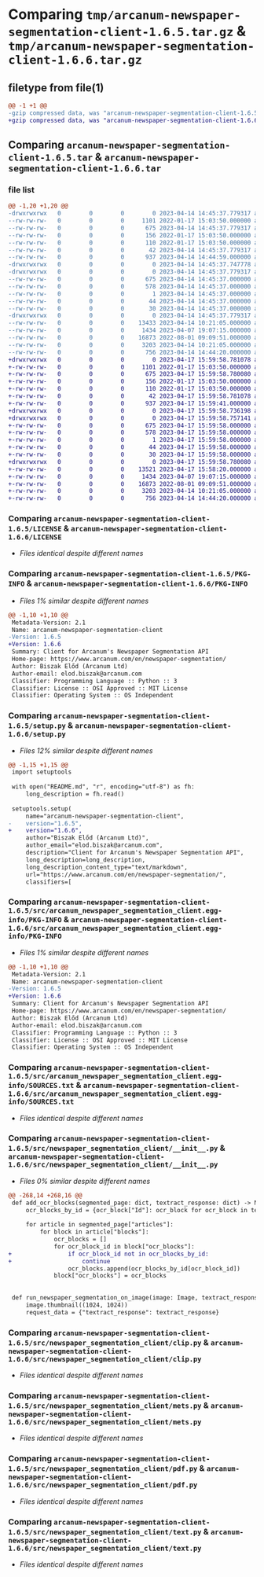 # Comparing `tmp/arcanum-newspaper-segmentation-client-1.6.5.tar.gz` & `tmp/arcanum-newspaper-segmentation-client-1.6.6.tar.gz`

## filetype from file(1)

```diff
@@ -1 +1 @@
-gzip compressed data, was "arcanum-newspaper-segmentation-client-1.6.5.tar", last modified: Fri Apr 14 14:45:37 2023, max compression
+gzip compressed data, was "arcanum-newspaper-segmentation-client-1.6.6.tar", last modified: Mon Apr 17 15:59:58 2023, max compression
```

## Comparing `arcanum-newspaper-segmentation-client-1.6.5.tar` & `arcanum-newspaper-segmentation-client-1.6.6.tar`

### file list

```diff
@@ -1,20 +1,20 @@
-drwxrwxrwx   0        0        0        0 2023-04-14 14:45:37.779317 arcanum-newspaper-segmentation-client-1.6.5/
--rw-rw-rw-   0        0        0     1101 2022-01-17 15:03:50.000000 arcanum-newspaper-segmentation-client-1.6.5/LICENSE
--rw-rw-rw-   0        0        0      675 2023-04-14 14:45:37.779317 arcanum-newspaper-segmentation-client-1.6.5/PKG-INFO
--rw-rw-rw-   0        0        0      156 2022-01-17 15:03:50.000000 arcanum-newspaper-segmentation-client-1.6.5/README.md
--rw-rw-rw-   0        0        0      110 2022-01-17 15:03:50.000000 arcanum-newspaper-segmentation-client-1.6.5/pyproject.toml
--rw-rw-rw-   0        0        0       42 2023-04-14 14:45:37.779317 arcanum-newspaper-segmentation-client-1.6.5/setup.cfg
--rw-rw-rw-   0        0        0      937 2023-04-14 14:44:59.000000 arcanum-newspaper-segmentation-client-1.6.5/setup.py
-drwxrwxrwx   0        0        0        0 2023-04-14 14:45:37.747778 arcanum-newspaper-segmentation-client-1.6.5/src/
-drwxrwxrwx   0        0        0        0 2023-04-14 14:45:37.779317 arcanum-newspaper-segmentation-client-1.6.5/src/arcanum_newspaper_segmentation_client.egg-info/
--rw-rw-rw-   0        0        0      675 2023-04-14 14:45:37.000000 arcanum-newspaper-segmentation-client-1.6.5/src/arcanum_newspaper_segmentation_client.egg-info/PKG-INFO
--rw-rw-rw-   0        0        0      578 2023-04-14 14:45:37.000000 arcanum-newspaper-segmentation-client-1.6.5/src/arcanum_newspaper_segmentation_client.egg-info/SOURCES.txt
--rw-rw-rw-   0        0        0        1 2023-04-14 14:45:37.000000 arcanum-newspaper-segmentation-client-1.6.5/src/arcanum_newspaper_segmentation_client.egg-info/dependency_links.txt
--rw-rw-rw-   0        0        0       44 2023-04-14 14:45:37.000000 arcanum-newspaper-segmentation-client-1.6.5/src/arcanum_newspaper_segmentation_client.egg-info/requires.txt
--rw-rw-rw-   0        0        0       30 2023-04-14 14:45:37.000000 arcanum-newspaper-segmentation-client-1.6.5/src/arcanum_newspaper_segmentation_client.egg-info/top_level.txt
-drwxrwxrwx   0        0        0        0 2023-04-14 14:45:37.779317 arcanum-newspaper-segmentation-client-1.6.5/src/newspaper_segmentation_client/
--rw-rw-rw-   0        0        0    13433 2023-04-14 10:21:05.000000 arcanum-newspaper-segmentation-client-1.6.5/src/newspaper_segmentation_client/__init__.py
--rw-rw-rw-   0        0        0     1434 2023-04-07 19:07:15.000000 arcanum-newspaper-segmentation-client-1.6.5/src/newspaper_segmentation_client/clip.py
--rw-rw-rw-   0        0        0    16873 2022-08-01 09:09:51.000000 arcanum-newspaper-segmentation-client-1.6.5/src/newspaper_segmentation_client/mets.py
--rw-rw-rw-   0        0        0     3203 2023-04-14 10:21:05.000000 arcanum-newspaper-segmentation-client-1.6.5/src/newspaper_segmentation_client/pdf.py
--rw-rw-rw-   0        0        0      756 2023-04-14 14:44:20.000000 arcanum-newspaper-segmentation-client-1.6.5/src/newspaper_segmentation_client/text.py
+drwxrwxrwx   0        0        0        0 2023-04-17 15:59:58.781078 arcanum-newspaper-segmentation-client-1.6.6/
+-rw-rw-rw-   0        0        0     1101 2022-01-17 15:03:50.000000 arcanum-newspaper-segmentation-client-1.6.6/LICENSE
+-rw-rw-rw-   0        0        0      675 2023-04-17 15:59:58.780080 arcanum-newspaper-segmentation-client-1.6.6/PKG-INFO
+-rw-rw-rw-   0        0        0      156 2022-01-17 15:03:50.000000 arcanum-newspaper-segmentation-client-1.6.6/README.md
+-rw-rw-rw-   0        0        0      110 2022-01-17 15:03:50.000000 arcanum-newspaper-segmentation-client-1.6.6/pyproject.toml
+-rw-rw-rw-   0        0        0       42 2023-04-17 15:59:58.781078 arcanum-newspaper-segmentation-client-1.6.6/setup.cfg
+-rw-rw-rw-   0        0        0      937 2023-04-17 15:59:41.000000 arcanum-newspaper-segmentation-client-1.6.6/setup.py
+drwxrwxrwx   0        0        0        0 2023-04-17 15:59:58.736198 arcanum-newspaper-segmentation-client-1.6.6/src/
+drwxrwxrwx   0        0        0        0 2023-04-17 15:59:58.757141 arcanum-newspaper-segmentation-client-1.6.6/src/arcanum_newspaper_segmentation_client.egg-info/
+-rw-rw-rw-   0        0        0      675 2023-04-17 15:59:58.000000 arcanum-newspaper-segmentation-client-1.6.6/src/arcanum_newspaper_segmentation_client.egg-info/PKG-INFO
+-rw-rw-rw-   0        0        0      578 2023-04-17 15:59:58.000000 arcanum-newspaper-segmentation-client-1.6.6/src/arcanum_newspaper_segmentation_client.egg-info/SOURCES.txt
+-rw-rw-rw-   0        0        0        1 2023-04-17 15:59:58.000000 arcanum-newspaper-segmentation-client-1.6.6/src/arcanum_newspaper_segmentation_client.egg-info/dependency_links.txt
+-rw-rw-rw-   0        0        0       44 2023-04-17 15:59:58.000000 arcanum-newspaper-segmentation-client-1.6.6/src/arcanum_newspaper_segmentation_client.egg-info/requires.txt
+-rw-rw-rw-   0        0        0       30 2023-04-17 15:59:58.000000 arcanum-newspaper-segmentation-client-1.6.6/src/arcanum_newspaper_segmentation_client.egg-info/top_level.txt
+drwxrwxrwx   0        0        0        0 2023-04-17 15:59:58.780080 arcanum-newspaper-segmentation-client-1.6.6/src/newspaper_segmentation_client/
+-rw-rw-rw-   0        0        0    13521 2023-04-17 15:58:20.000000 arcanum-newspaper-segmentation-client-1.6.6/src/newspaper_segmentation_client/__init__.py
+-rw-rw-rw-   0        0        0     1434 2023-04-07 19:07:15.000000 arcanum-newspaper-segmentation-client-1.6.6/src/newspaper_segmentation_client/clip.py
+-rw-rw-rw-   0        0        0    16873 2022-08-01 09:09:51.000000 arcanum-newspaper-segmentation-client-1.6.6/src/newspaper_segmentation_client/mets.py
+-rw-rw-rw-   0        0        0     3203 2023-04-14 10:21:05.000000 arcanum-newspaper-segmentation-client-1.6.6/src/newspaper_segmentation_client/pdf.py
+-rw-rw-rw-   0        0        0      756 2023-04-14 14:44:20.000000 arcanum-newspaper-segmentation-client-1.6.6/src/newspaper_segmentation_client/text.py
```

### Comparing `arcanum-newspaper-segmentation-client-1.6.5/LICENSE` & `arcanum-newspaper-segmentation-client-1.6.6/LICENSE`

 * *Files identical despite different names*

### Comparing `arcanum-newspaper-segmentation-client-1.6.5/PKG-INFO` & `arcanum-newspaper-segmentation-client-1.6.6/PKG-INFO`

 * *Files 1% similar despite different names*

```diff
@@ -1,10 +1,10 @@
 Metadata-Version: 2.1
 Name: arcanum-newspaper-segmentation-client
-Version: 1.6.5
+Version: 1.6.6
 Summary: Client for Arcanum's Newspaper Segmentation API
 Home-page: https://www.arcanum.com/en/newspaper-segmentation/
 Author: Biszak Előd (Arcanum Ltd)
 Author-email: elod.biszak@arcanum.com
 Classifier: Programming Language :: Python :: 3
 Classifier: License :: OSI Approved :: MIT License
 Classifier: Operating System :: OS Independent
```

### Comparing `arcanum-newspaper-segmentation-client-1.6.5/setup.py` & `arcanum-newspaper-segmentation-client-1.6.6/setup.py`

 * *Files 12% similar despite different names*

```diff
@@ -1,15 +1,15 @@
 import setuptools
 
 with open("README.md", "r", encoding="utf-8") as fh:
     long_description = fh.read()
 
 setuptools.setup(
     name="arcanum-newspaper-segmentation-client",
-    version="1.6.5",
+    version="1.6.6",
     author="Biszak Előd (Arcanum Ltd)",
     author_email="elod.biszak@arcanum.com",
     description="Client for Arcanum's Newspaper Segmentation API",
     long_description=long_description,
     long_description_content_type="text/markdown",
     url="https://www.arcanum.com/en/newspaper-segmentation/",
     classifiers=[
```

### Comparing `arcanum-newspaper-segmentation-client-1.6.5/src/arcanum_newspaper_segmentation_client.egg-info/PKG-INFO` & `arcanum-newspaper-segmentation-client-1.6.6/src/arcanum_newspaper_segmentation_client.egg-info/PKG-INFO`

 * *Files 1% similar despite different names*

```diff
@@ -1,10 +1,10 @@
 Metadata-Version: 2.1
 Name: arcanum-newspaper-segmentation-client
-Version: 1.6.5
+Version: 1.6.6
 Summary: Client for Arcanum's Newspaper Segmentation API
 Home-page: https://www.arcanum.com/en/newspaper-segmentation/
 Author: Biszak Előd (Arcanum Ltd)
 Author-email: elod.biszak@arcanum.com
 Classifier: Programming Language :: Python :: 3
 Classifier: License :: OSI Approved :: MIT License
 Classifier: Operating System :: OS Independent
```

### Comparing `arcanum-newspaper-segmentation-client-1.6.5/src/arcanum_newspaper_segmentation_client.egg-info/SOURCES.txt` & `arcanum-newspaper-segmentation-client-1.6.6/src/arcanum_newspaper_segmentation_client.egg-info/SOURCES.txt`

 * *Files identical despite different names*

### Comparing `arcanum-newspaper-segmentation-client-1.6.5/src/newspaper_segmentation_client/__init__.py` & `arcanum-newspaper-segmentation-client-1.6.6/src/newspaper_segmentation_client/__init__.py`

 * *Files 0% similar despite different names*

```diff
@@ -268,14 +268,16 @@
 def add_ocr_blocks(segmented_page: dict, textract_response: dict) -> None:
     ocr_blocks_by_id = {ocr_block["Id"]: ocr_block for ocr_block in textract_response["Blocks"]}
 
     for article in segmented_page["articles"]:
         for block in article["blocks"]:
             ocr_blocks = []
             for ocr_block_id in block["ocr_blocks"]:
+                if ocr_block_id not in ocr_blocks_by_id:
+                    continue
                 ocr_blocks.append(ocr_blocks_by_id[ocr_block_id])
             block["ocr_blocks"] = ocr_blocks
 
 
 def run_newspaper_segmentation_on_image(image: Image, textract_response: dict, api_key: str) -> dict:
     image.thumbnail((1024, 1024))
     request_data = {"textract_response": textract_response}
```

### Comparing `arcanum-newspaper-segmentation-client-1.6.5/src/newspaper_segmentation_client/clip.py` & `arcanum-newspaper-segmentation-client-1.6.6/src/newspaper_segmentation_client/clip.py`

 * *Files identical despite different names*

### Comparing `arcanum-newspaper-segmentation-client-1.6.5/src/newspaper_segmentation_client/mets.py` & `arcanum-newspaper-segmentation-client-1.6.6/src/newspaper_segmentation_client/mets.py`

 * *Files identical despite different names*

### Comparing `arcanum-newspaper-segmentation-client-1.6.5/src/newspaper_segmentation_client/pdf.py` & `arcanum-newspaper-segmentation-client-1.6.6/src/newspaper_segmentation_client/pdf.py`

 * *Files identical despite different names*

### Comparing `arcanum-newspaper-segmentation-client-1.6.5/src/newspaper_segmentation_client/text.py` & `arcanum-newspaper-segmentation-client-1.6.6/src/newspaper_segmentation_client/text.py`

 * *Files identical despite different names*


